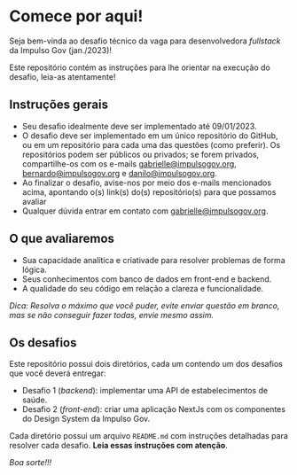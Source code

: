 # Comece por aqui!

Seja bem-vinda ao desafio técnico da vaga para desenvolvedora *fullstack* da Impulso Gov (jan./2023)!

Este repositório contém as instruções para lhe orientar na execução do desafio, leia-as atentamente!

## Instruções gerais

- Seu desafio idealmente deve ser implementado até 09/01/2023.
- O desafio deve ser implementado em um único repositório do GitHub, ou em um
repositório para cada uma das questões (como preferir). Os repositórios podem
ser públicos ou privados; se forem privados, compartilhe-os com os e-mails
<gabrielle@impulsogov.org>, <bernardo@impulsogov.org> e <danilo@impulsogov.org>.
- Ao finalizar o desafio, avise-nos por meio dos e-mails mencionados acima,
apontando o(s) link(s) do(s) repositório(s) para que possamos avaliar
- Qualquer dúvida entrar em contato com <gabrielle@impulsogov.org>.

## O que avaliaremos

- Sua capacidade analítica e criativade para resolver problemas de forma
lógica.
- Seus conhecimentos com banco de dados em front-end e backend.
- A qualidade do seu código em relação a clareza e funcionalidade.

*Dica: Resolva o máximo que você puder, evite enviar questão em branco, mas se não conseguir fazer todas, envie mesmo assim.*

## Os desafios

Este repositório possui dois diretórios, cada um contendo um dos desafios que
você deverá entregar:

- Desafio 1 (*backend*): implementar uma API de estabelecimentos de saúde.
- Desafio 2 (*front-end*): criar uma aplicação NextJs com os componentes do Design
System da Impulso Gov.

Cada diretório possui um arquivo `README.md` com instruções detalhadas para
resolver cada desafio. **Leia essas instruções com atenção**.

*Boa sorte!!!*
